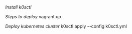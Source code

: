 *Install k0sctl*

*Steps to deploy*
vagrant up

*Deploy kubernetes cluster*
k0sctl apply --config k0sctl.yml
